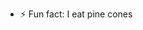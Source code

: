- ⚡ Fun fact: I eat pine cones

<!---
LC3453/LC3453 is a ✨ special ✨ repository because its `README.md` (this file) appears on your GitHub profile.
You can click the Preview link to take a look at your changes.
--->
